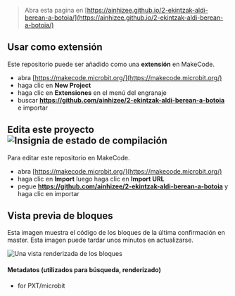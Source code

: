 
> Abra esta pagina en [https://ainhizee.github.io/2-ekintzak-aldi-berean-a-botoia/](https://ainhizee.github.io/2-ekintzak-aldi-berean-a-botoia/)

## Usar como extensión

Este repositorio puede ser añadido como una **extensión** en MakeCode.

* abra [https://makecode.microbit.org/](https://makecode.microbit.org/)
* haga clic en **New Project**
* haga clic en **Extensiones** en el menú del engranaje
* buscar **https://github.com/ainhizee/2-ekintzak-aldi-berean-a-botoia** e importar

## Edita este proyecto ![Insignia de estado de compilación](https://github.com/ainhizee/2-ekintzak-aldi-berean-a-botoia/workflows/MakeCode/badge.svg)

Para editar este repositorio en MakeCode.

* abra [https://makecode.microbit.org/](https://makecode.microbit.org/)
* haga clic en **Import** luego haga clic en **Import URL**
* pegue **https://github.com/ainhizee/2-ekintzak-aldi-berean-a-botoia** y haga clic en importar

## Vista previa de bloques

Esta imagen muestra el código de los bloques de la última confirmación en master.
Esta imagen puede tardar unos minutos en actualizarse.

![Una vista renderizada de los bloques](https://github.com/ainhizee/2-ekintzak-aldi-berean-a-botoia/raw/master/.github/makecode/blocks.png)

#### Metadatos (utilizados para búsqueda, renderizado)

* for PXT/microbit
<script src="https://makecode.com/gh-pages-embed.js"></script><script>makeCodeRender("{{ site.makecode.home_url }}", "{{ site.github.owner_name }}/{{ site.github.repository_name }}");</script>
